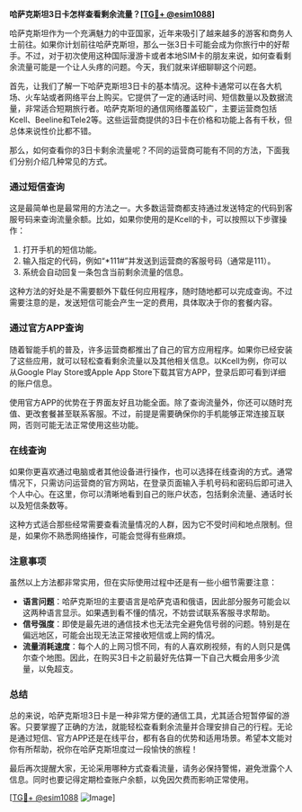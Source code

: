 **哈萨克斯坦3日卡怎样查看剩余流量？[[TG💪+ @esim1088](https://t.me/s/esim1088)]**

哈萨克斯坦作为一个充满魅力的中亚国家，近年来吸引了越来越多的游客和商务人士前往。如果你计划前往哈萨克斯坦，那么一张3日卡可能会成为你旅行中的好帮手。不过，对于初次使用这种国际漫游卡或者本地SIM卡的朋友来说，如何查看剩余流量可能是一个让人头疼的问题。今天，我们就来详细聊聊这个问题。

首先，让我们了解一下哈萨克斯坦3日卡的基本情况。这种卡通常可以在各大机场、火车站或者网络平台上购买。它提供了一定的通话时间、短信数量以及数据流量，非常适合短期旅行者。哈萨克斯坦的通信网络覆盖较广，主要运营商包括Kcell、Beeline和Tele2等。这些运营商提供的3日卡在价格和功能上各有千秋，但总体来说性价比都不错。

那么，如何查看你的3日卡剩余流量呢？不同的运营商可能有不同的方法，下面我们分别介绍几种常见的方式。

### 通过短信查询

这是最简单也是最常用的方法之一。大多数运营商都支持通过发送特定的代码到客服号码来查询流量余额。比如，如果你使用的是Kcell的卡，可以按照以下步骤操作：

1. 打开手机的短信功能。
2. 输入指定的代码，例如“*111#”并发送到运营商的客服号码（通常是111）。
3. 系统会自动回复一条包含当前剩余流量的信息。

这种方法的好处是不需要额外下载任何应用程序，随时随地都可以完成查询。不过需要注意的是，发送短信可能会产生一定的费用，具体取决于你的套餐内容。

### 通过官方APP查询

随着智能手机的普及，许多运营商都推出了自己的官方应用程序。如果你已经安装了这些应用，就可以轻松查看剩余流量以及其他相关信息。以Kcell为例，你可以从Google Play Store或Apple App Store下载其官方APP，登录后即可看到详细的账户信息。

使用官方APP的优势在于界面友好且功能全面。除了查询流量外，你还可以随时充值、更改套餐甚至联系客服。不过，前提是需要确保你的手机能够正常连接互联网，否则可能无法正常使用这些功能。

### 在线查询

如果你更喜欢通过电脑或者其他设备进行操作，也可以选择在线查询的方式。通常情况下，只需访问运营商的官方网站，在登录页面输入手机号码和密码后即可进入个人中心。在这里，你可以清晰地看到自己的账户状态，包括剩余流量、通话时长以及短信条数等。

这种方式适合那些经常需要查看流量情况的人群，因为它不受时间和地点限制。但是，如果你不熟悉网络操作，可能会觉得有些麻烦。

### 注意事项

虽然以上方法都非常实用，但在实际使用过程中还是有一些小细节需要注意：

- **语言问题**：哈萨克斯坦的主要语言是哈萨克语和俄语，因此部分服务可能会以这两种语言显示。如果遇到看不懂的情况，不妨尝试联系客服寻求帮助。
- **信号强度**：即使是最先进的通信技术也无法完全避免信号弱的问题。特别是在偏远地区，可能会出现无法正常接收短信或上网的情况。
- **流量消耗速度**：每个人的上网习惯不同，有的人喜欢刷视频，有的人则只是偶尔查个地图。因此，在购买3日卡之前最好先估算一下自己大概会用多少流量，以免超支。

### 总结

总的来说，哈萨克斯坦3日卡是一种非常方便的通信工具，尤其适合短暂停留的游客。只要掌握了正确的方法，就能轻松查看剩余流量并合理安排自己的行程。无论是通过短信、官方APP还是在线平台，都有各自的优势和适用场景。希望本文能对你有所帮助，祝你在哈萨克斯坦度过一段愉快的旅程！

最后再次提醒大家，无论采用哪种方式查看流量，请务必保持警惕，避免泄露个人信息。同时也要记得定期检查账户余额，以免因欠费而影响正常使用。

[[TG💪+ @esim1088](https://t.me/s/esim1088) ![Image](https://i.postimg.cc/4NQfJmqS/Snipaste-2025-05-13-00-14-12.png)]
